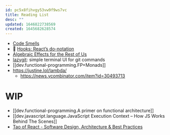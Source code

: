 ```yaml
---
id: pc5x8fihvgy53vw9f9ws7vc
title: Reading List
desc: ""
updated: 1646822738569
created: 1645682628574
---
```


- [Code Smells](https://refactoring.guru/refactoring/smells)
- 🌟 [Hooks: React’s do-notation](https://devanshj.me/writings/hooks-reacts-do-notation)
- [Algebraic Effects for the Rest of Us](https://overreacted.io/algebraic-effects-for-the-rest-of-us/)
- [lazygit](https://github.com/jesseduffield/lazygit): simple terminal UI for git commands
- [[dev.functional-programming.FP+Monads]]
- https://justine.lol/lambda/
  - https://news.ycombinator.com/item?id=30493713

# WIP

- [[dev.functional-programming.A primer on functional architecture]]
- [[dev.javascript.language.JavaScript Execution Context – How JS Works Behind The Scenes]]
- [Tao of React - Software Design, Architecture & Best Practices](https://alexkondov.com/tao-of-react/)
